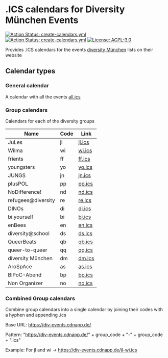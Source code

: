 # .ICS calendars for Diversity München Events
[![Action Status: create-calendars.yml](https://github.com/louisa-uno/div-events/actions/workflows/update-db.yml/badge.svg)](https://github.com/louisa-uno/div-events/actions/workflows/update-db.yml)
[![Action Status: create-calendars.yml](https://github.com/louisa-uno/div-events/actions/workflows/create-calendars.yml/badge.svg)](https://github.com/louisa-uno/div-events/actions/workflows/create-calendars.yml)
[![License: AGPL-3.0](https://img.shields.io/badge/License-AGPL–3.0-blue.svg)](https://www.gnu.org/licenses/agpl-3.0.html)

Provides .ICS calendars for the events [diversity München](https://diversity-muenchen.de) lists on their website
## Calendar types
### General calendar
A calendar with all the events
[all.ics](https://raw.githubusercontent.com/louisa-uno/div-events/refs/heads/auto-update/all.ics)
### Group calendars
Calendars for each of the diversity groups

| Name               | Code | Link                                                                                                     |
| ------------------ | ---- | -------------------------------------------------------------------------------------------------------- |
| JuLes              | jl   | [jl.ics](https://raw.githubusercontent.com/louisa-uno/div-events/refs/heads/auto-update/calendars/jl.ics) |
| Wilma              | wi   | [wi.ics](https://raw.githubusercontent.com/louisa-uno/div-events/refs/heads/auto-update/calendars/wi.ics) |
| frients            | ff   | [ff.ics](https://raw.githubusercontent.com/louisa-uno/div-events/refs/heads/auto-update/calendars/ff.ics) |
| youngsters         | yo   | [yo.ics](https://raw.githubusercontent.com/louisa-uno/div-events/refs/heads/auto-update/calendars/yo.ics) |
| JUNGS              | jn   | [jn.ics](https://raw.githubusercontent.com/louisa-uno/div-events/refs/heads/auto-update/calendars/jn.ics) |
| plusPOL            | pp   | [pp.ics](https://raw.githubusercontent.com/louisa-uno/div-events/refs/heads/auto-update/calendars/pp.ics) |
| NoDifference!      | nd   | [nd.ics](https://raw.githubusercontent.com/louisa-uno/div-events/refs/heads/auto-update/calendars/nd.ics) |
| refugees@diversity | re   | [re.ics](https://raw.githubusercontent.com/louisa-uno/div-events/refs/heads/auto-update/calendars/re.ics) |
| DINOs              | di   | [di.ics](https://raw.githubusercontent.com/louisa-uno/div-events/refs/heads/auto-update/calendars/di.ics) |
| bi.yourself        | bi   | [bi.ics](https://raw.githubusercontent.com/louisa-uno/div-events/refs/heads/auto-update/calendars/bi.ics) |
| enBees             | en   | [en.ics](https://raw.githubusercontent.com/louisa-uno/div-events/refs/heads/auto-update/calendars/en.ics) |
| diversity@school   | ds   | [ds.ics](https://raw.githubusercontent.com/louisa-uno/div-events/refs/heads/auto-update/calendars/ds.ics) |
| QueerBeats         | qb   | [qb.ics](https://raw.githubusercontent.com/louisa-uno/div-events/refs/heads/auto-update/calendars/qb.ics) |
| queer-to-queer     | qq   | [qq.ics](https://raw.githubusercontent.com/louisa-uno/div-events/refs/heads/auto-update/calendars/qq.ics) |
| diversity München  | dm   | [dm.ics](https://raw.githubusercontent.com/louisa-uno/div-events/refs/heads/auto-update/calendars/dm.ics) |
| AroSpAce           | as   | [as.ics](https://raw.githubusercontent.com/louisa-uno/div-events/refs/heads/auto-update/calendars/as.ics) |
| BiPoC-Abend        | bp   | [bp.ics](https://raw.githubusercontent.com/louisa-uno/div-events/refs/heads/auto-update/calendars/bp.ics) |
| Non Organizer      | no   | [no.ics](https://raw.githubusercontent.com/louisa-uno/div-events/refs/heads/auto-update/calendars/no.ics) |

### Combined Group calendars
Combine group calendars into a single calendar by joining their codes with a hyphen and appending .ics

Base URL: https://div-events.cdnapp.de/

Pattern: "https://div-events.cdnapp.de/" + group_code + "-" + group_code + ".ics"

Example: For jl and wi → https://div-events.cdnapp.de/jl-wi.ics
